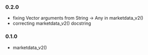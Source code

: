 ### 0.2.0

* fixing Vector arguments from String -> Any in marketdata_v2()
* correcting marketdata_v2() docstring

### 0.1.0

* marketdata_v2()